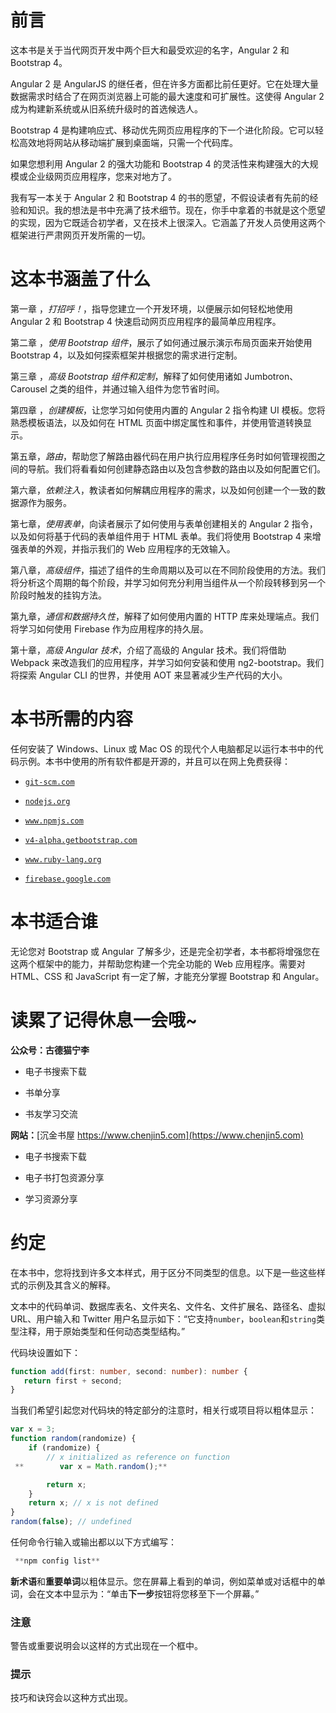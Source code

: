 # 前言

这本书是关于当代网页开发中两个巨大和最受欢迎的名字，Angular 2 和 Bootstrap 4。

Angular 2 是 AngularJS 的继任者，但在许多方面都比前任更好。它在处理大量数据需求时结合了在网页浏览器上可能的最大速度和可扩展性。这使得 Angular 2 成为构建新系统或从旧系统升级时的首选候选人。

Bootstrap 4 是构建响应式、移动优先网页应用程序的下一个进化阶段。它可以轻松高效地将网站从移动端扩展到桌面端，只需一个代码库。

如果您想利用 Angular 2 的强大功能和 Bootstrap 4 的灵活性来构建强大的大规模或企业级网页应用程序，您来对地方了。

我有写一本关于 Angular 2 和 Bootstrap 4 的书的愿望，不假设读者有先前的经验和知识。我的想法是书中充满了技术细节。现在，你手中拿着的书就是这个愿望的实现，因为它既适合初学者，又在技术上很深入。它涵盖了开发人员使用这两个框架进行严肃网页开发所需的一切。

# 这本书涵盖了什么

第一章 ，*打招呼！*，指导您建立一个开发环境，以便展示如何轻松地使用 Angular 2 和 Bootstrap 4 快速启动网页应用程序的最简单应用程序。

第二章 ，*使用 Bootstrap 组件*，展示了如何通过展示演示布局页面来开始使用 Bootstrap 4，以及如何探索框架并根据您的需求进行定制。

第三章 ，*高级 Bootstrap 组件和定制*，解释了如何使用诸如 Jumbotron、Carousel 之类的组件，并通过输入组件为您节省时间。

第四章 ，*创建模板*，让您学习如何使用内置的 Angular 2 指令构建 UI 模板。您将熟悉模板语法，以及如何在 HTML 页面中绑定属性和事件，并使用管道转换显示。

第五章，*路由*，帮助您了解路由器代码在用户执行应用程序任务时如何管理视图之间的导航。我们将看看如何创建静态路由以及包含参数的路由以及如何配置它们。

第六章，*依赖注入*，教读者如何解耦应用程序的需求，以及如何创建一个一致的数据源作为服务。

第七章，*使用表单*，向读者展示了如何使用与表单创建相关的 Angular 2 指令，以及如何将基于代码的表单组件用于 HTML 表单。我们将使用 Bootstrap 4 来增强表单的外观，并指示我们的 Web 应用程序的无效输入。

第八章，*高级组件*，描述了组件的生命周期以及可以在不同阶段使用的方法。我们将分析这个周期的每个阶段，并学习如何充分利用当组件从一个阶段转移到另一个阶段时触发的挂钩方法。

第九章，*通信和数据持久性*，解释了如何使用内置的 HTTP 库来处理端点。我们将学习如何使用 Firebase 作为应用程序的持久层。

第十章，*高级 Angular 技术*，介绍了高级的 Angular 技术。我们将借助 Webpack 来改造我们的应用程序，并学习如何安装和使用 ng2-bootstrap。我们将探索 Angular CLI 的世界，并使用 AOT 来显著减少生产代码的大小。

# 本书所需的内容

任何安装了 Windows、Linux 或 Mac OS 的现代个人电脑都足以运行本书中的代码示例。本书中使用的所有软件都是开源的，并且可以在网上免费获得：

+   [`git-scm.com`](https://git-scm.com)

+   [`nodejs.org`](https://nodejs.org)

+   [`www.npmjs.com`](https://www.npmjs.com)

+   [`v4-alpha.getbootstrap.com`](http://v4-alpha.getbootstrap.com)

+   [`www.ruby-lang.org`](https://www.ruby-lang.org)

+   [`firebase.google.com`](https://firebase.google.com)

# 本书适合谁

无论您对 Bootstrap 或 Angular 了解多少，还是完全初学者，本书都将增强您在这两个框架中的能力，并帮助您构建一个完全功能的 Web 应用程序。需要对 HTML、CSS 和 JavaScript 有一定了解，才能充分掌握 Bootstrap 和 Angular。

# 读累了记得休息一会哦~

**公众号：古德猫宁李**

+   电子书搜索下载

+   书单分享

+   书友学习交流

**网站：**[沉金书屋 https://www.chenjin5.com](https://www.chenjin5.com)

+   电子书搜索下载

+   电子书打包资源分享

+   学习资源分享

# 约定

在本书中，您将找到许多文本样式，用于区分不同类型的信息。以下是一些这些样式的示例及其含义的解释。

文本中的代码单词、数据库表名、文件夹名、文件名、文件扩展名、路径名、虚拟 URL、用户输入和 Twitter 用户名显示如下：“它支持`number`，`boolean`和`string`类型注释，用于原始类型和任何动态类型结构。”

代码块设置如下：

```ts
function add(first: number, second: number): number {
   return first + second;
}
```

当我们希望引起您对代码块的特定部分的注意时，相关行或项目将以粗体显示：

```ts
var x = 3;
function random(randomize) {
    if (randomize) {
        // x initialized as reference on function
 **        var x = Math.random();** 

        return x;
    }
    return x; // x is not defined
}
random(false); // undefined
```

任何命令行输入或输出都以以下方式编写：

```ts
 **npm config list** 

```

**新术语**和**重要单词**以粗体显示。您在屏幕上看到的单词，例如菜单或对话框中的单词，会在文本中显示为：“单击**下一步**按钮将您移至下一个屏幕。”

### 注意

警告或重要说明会以这样的方式出现在一个框中。 

### 提示

技巧和诀窍会以这种方式出现。
